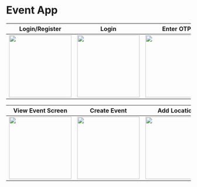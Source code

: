 # Event App

Login/Register             |  Login                    |  Enter OTP                |  Organizer Dashboard
:-------------------------:|:-------------------------:|:-------------------------:|:-------------------------:
<img src="https://github.com/winit30/eventApp-modified/blob/master/screenshots/1.jpeg" width="170"/>  | <img src="https://github.com/winit30/eventApp-modified/blob/master/screenshots/2.jpeg" width="170"/>  | <img src="https://github.com/winit30/eventApp-modified/blob/master/screenshots/3.jpeg" width="170"/>  | <img src="https://github.com/winit30/eventApp-modified/blob/master/screenshots/4.jpeg" width="170"/> 

View Event Screen          |  Create Event             |  Add Location
:-------------------------:|:-------------------------:|:-------------------------:
<img src="https://github.com/winit30/eventApp-modified/blob/master/screenshots/5.jpeg" width="170"/>  | <img src="https://github.com/winit30/eventApp-modified/blob/master/screenshots/6.jpeg" width="170"/> |<img src="https://github.com/winit30/eventApp-modified/blob/master/screenshots/7.jpeg" width="170"/>
